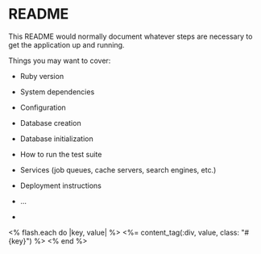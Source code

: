 # README

This README would normally document whatever steps are necessary to get the
application up and running.

Things you may want to cover:

* Ruby version

* System dependencies

* Configuration

* Database creation

* Database initialization

* How to run the test suite

* Services (job queues, cache servers, search engines, etc.)

* Deployment instructions

* ...
* 
<% flash.each do |key, value| %>
      <%= content_tag(:div, value, class: "#{key}") %>
      <% end %>